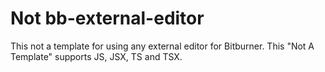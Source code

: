 # Not bb-external-editor

This not a template for using any external editor for Bitburner. This "Not A Template" supports JS, JSX, TS and TSX.